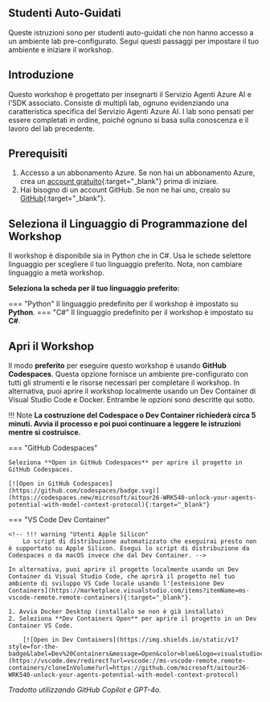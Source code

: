 ## Studenti Auto-Guidati

Queste istruzioni sono per studenti auto-guidati che non hanno accesso a un ambiente lab pre-configurato. Segui questi passaggi per impostare il tuo ambiente e iniziare il workshop.

## Introduzione

Questo workshop è progettato per insegnarti il Servizio Agenti Azure AI e l'SDK associato. Consiste di multipli lab, ognuno evidenziando una caratteristica specifica del Servizio Agenti Azure AI. I lab sono pensati per essere completati in ordine, poiché ognuno si basa sulla conoscenza e il lavoro del lab precedente.

## Prerequisiti

1. Accesso a un abbonamento Azure. Se non hai un abbonamento Azure, crea un [account gratuito](https://azure.microsoft.com/free/){:target="_blank"} prima di iniziare.
1. Hai bisogno di un account GitHub. Se non ne hai uno, crealo su [GitHub](https://github.com/join){:target="_blank"}.

## Seleziona il Linguaggio di Programmazione del Workshop

Il workshop è disponibile sia in Python che in C#. Usa le schede selettore linguaggio per scegliere il tuo linguaggio preferito. Nota, non cambiare linguaggio a metà workshop.

**Seleziona la scheda per il tuo linguaggio preferito:**

=== "Python"
    Il linguaggio predefinito per il workshop è impostato su **Python**.
=== "C#"
    Il linguaggio predefinito per il workshop è impostato su **C#**.

## Apri il Workshop

Il modo **preferito** per eseguire questo workshop è usando **GitHub Codespaces**. Questa opzione fornisce un ambiente pre-configurato con tutti gli strumenti e le risorse necessari per completare il workshop. In alternativa, puoi aprire il workshop localmente usando un Dev Container di Visual Studio Code e Docker. Entrambe le opzioni sono descritte qui sotto.

!!! Note
    **La costruzione del Codespace o Dev Container richiederà circa 5 minuti. Avvia il processo e poi puoi continuare a leggere le istruzioni mentre si costruisce.**

=== "GitHub Codespaces"

    Seleziona **Open in GitHub Codespaces** per aprire il progetto in GitHub Codespaces.

    [![Open in GitHub Codespaces](https://github.com/codespaces/badge.svg)](https://codespaces.new/microsoft/aitour26-WRK540-unlock-your-agents-potential-with-model-context-protocol){:target="_blank"}



=== "VS Code Dev Container"

    <!-- !!! warning "Utenti Apple Silicon"
        Lo script di distribuzione automatizzato che eseguirai presto non è supportato su Apple Silicon. Esegui lo script di distribuzione da Codespaces o da macOS invece che dal Dev Container. -->

    In alternativa, puoi aprire il progetto localmente usando un Dev Container di Visual Studio Code, che aprirà il progetto nel tuo ambiente di sviluppo VS Code locale usando l'[estensione Dev Containers](https://marketplace.visualstudio.com/items?itemName=ms-vscode-remote.remote-containers){:target="_blank"}.

    1. Avvia Docker Desktop (installalo se non è già installato)
    2. Seleziona **Dev Containers Open** per aprire il progetto in un Dev Container VS Code.

        [![Open in Dev Containers](https://img.shields.io/static/v1?style=for-the-badge&label=Dev%20Containers&message=Open&color=blue&logo=visualstudiocode)](https://vscode.dev/redirect?url=vscode://ms-vscode-remote.remote-containers/cloneInVolume?url=https://github.com/microsoft/aitour26-WRK540-unlock-your-agents-potential-with-model-context-protocol)

*Tradotto utilizzando GitHub Copilot e GPT-4o.*
